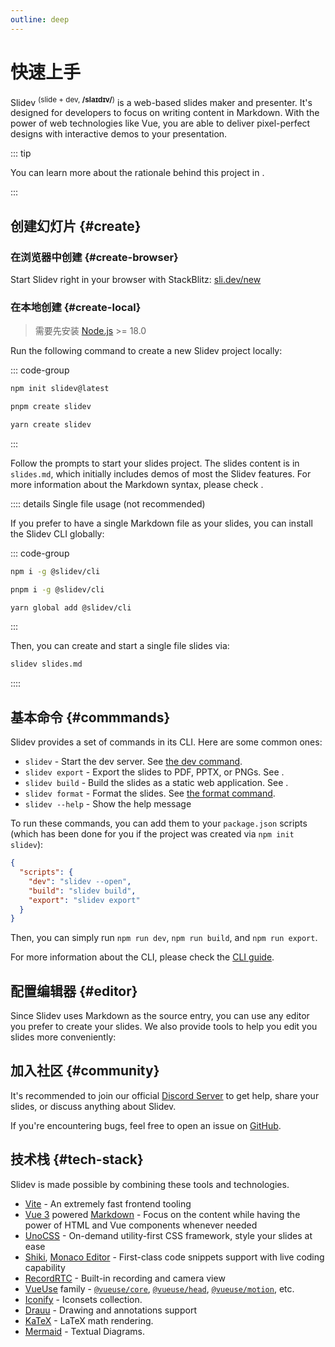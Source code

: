 ```yaml
---
outline: deep
---
```


# 快速上手

Slidev <sup>(slide + dev, **/slaɪdɪv/**)</sup> is a web-based slides maker and presenter. It's designed for developers to focus on writing content in Markdown. With the power of web technologies like Vue, you are able to deliver pixel-perfect designs with interactive demos to your presentation.

::: tip

You can learn more about the rationale behind this project in <LinkInline link="guide/why" />.

:::

<!--
- 📝 [**Markdown-based**](/guide/syntax) - focus on content and use your favorite editor
- 🧑‍💻 [**Developer Friendly**](/guide/syntax#code-blocks) - built-in code highlighting, live coding, etc.
- 🎨 [**Themable**](/resources/theme-gallery) - theme can be shared and used with npm packages
- 🌈 [**Stylish**](/guide/syntax#embedded-styles) - on-demand utilities via [UnoCSS](https://github.com/unocss/unocss).
- 🤹 [**Interactive**](/custom/directory-structure#components) - embedding Vue components seamlessly
- 🎙 [**Presenter Mode**](/guide/ui#presenter-mode) - use another window, or even your phone to control your slides
- 🎨 [**Drawing**](/features/drawing) - draw and annotate on your slides
- 🧮 [**LaTeX**](/guide/syntax#latex) - built-in LaTeX math equations support
- 📰 [**Diagrams**](/guide/syntax#diagrams) - creates diagrams using textual descriptions with [Mermaid.js](https://mermaid.js.org/)
- 🌟 [**Icons**](/guide/syntax#icons) - access to icons from any icon set directly
- 💻 [**Editor**](/guide/index#editor) - integrated editor, or the [VSCode extension](/features/vscode-extension)
- 🎥 [**Recording**](/features/recording) - built-in recording and camera view
- 📤 [**Portable**](/guide/exporting) - export into PDF, PNGs, or PPTX
- ⚡️ [**Fast**](https://vitejs.dev) - instant reloading powered by [Vite](https://vitejs.dev)
- 🛠 [**Hackable**](/custom/) - using Vite plugins, Vue components, or any npm packages
-->

<!-- <FeaturesAnimation /> -->

## 创建幻灯片 {#create}

### 在浏览器中创建 {#create-browser}

Start Slidev right in your browser with StackBlitz: [sli.dev/new](https://sli.dev/new)

### 在本地创建 {#create-local}

> 需要先安装 [Node.js](https://nodejs.org) >= 18.0

Run the following command to create a new Slidev project locally:

::: code-group

```bash [npm]
npm init slidev@latest
```

```bash [pnpm]
pnpm create slidev
```

```bash [yarn]
yarn create slidev
```

:::

Follow the prompts to start your slides project. The slides content is in `slides.md`, which initially includes demos of most the Slidev features. For more information about the Markdown syntax, please check <LinkInline link="guide/syntax" />.

:::: details Single file usage (not recommended)

If you prefer to have a single Markdown file as your slides, you can install the Slidev CLI globally:

::: code-group

```bash [npm]
npm i -g @slidev/cli
```

```bash [pnpm]
pnpm i -g @slidev/cli
```

```bash [yarn]
yarn global add @slidev/cli
```

:::

Then, you can create and start a single file slides via:

```bash
slidev slides.md
```

::::

## 基本命令 {#commmands}

Slidev provides a set of commands in its CLI. Here are some common ones:

- `slidev` - Start the dev server. See [the dev command](../builtin/cli#dev).
- `slidev export` - Export the slides to PDF, PPTX, or PNGs. See <LinkInline link="guide/exporting" />.
- `slidev build` - Build the slides as a static web application. See <LinkInline link="guide/hosting" />.
- `slidev format` - Format the slides. See [the format command](../builtin/cli#format).
- `slidev --help` - Show the help message

To run these commands, you can add them to your `package.json` scripts (which has been done for you if the project was created via `npm init slidev`):

```json
{
  "scripts": {
    "dev": "slidev --open",
    "build": "slidev build",
    "export": "slidev export"
  }
}
```

Then, you can simply run `npm run dev`, `npm run build`, and `npm run export`.

For more information about the CLI, please check the [CLI guide](../builtin/cli).

## 配置编辑器 {#editor}

Since Slidev uses Markdown as the source entry, you can use any editor you prefer to create your slides. We also provide tools to help you edit you slides more conveniently:

<LinkCard link="feature/vscode-extension" />
<LinkCard link="feature/side-editor" />
<LinkCard link="feature/prettier-plugin" />

## 加入社区 {#community}

It's recommended to join our official [Discord Server](https://chat.sli.dev/) to get help, share your slides, or discuss anything about Slidev.

If you're encountering bugs, feel free to open an issue on [GitHub](https://github.com/slidevjs/slidev/issues/new/choose).

## 技术栈 {#tech-stack}

Slidev is made possible by combining these tools and technologies.

- [Vite](https://vitejs.dev) - An extremely fast frontend tooling
- [Vue 3](https://v3.vuejs.org/) powered [Markdown](https://daringfireball.net/projects/markdown/syntax) - Focus on the content while having the power of HTML and Vue components whenever needed
- [UnoCSS](https://github.com/unocss/unocss) - On-demand utility-first CSS framework, style your slides at ease
- [Shiki](https://github.com/shikijs/shiki), [Monaco Editor](https://github.com/Microsoft/monaco-editor) - First-class code snippets support with live coding capability
- [RecordRTC](https://recordrtc.org) - Built-in recording and camera view
- [VueUse](https://vueuse.org) family - [`@vueuse/core`](https://github.com/vueuse/vueuse), [`@vueuse/head`](https://github.com/vueuse/head), [`@vueuse/motion`](https://github.com/vueuse/motion), etc.
- [Iconify](https://iconify.design/) - Iconsets collection.
- [Drauu](https://github.com/antfu/drauu) - Drawing and annotations support
- [KaTeX](https://katex.org/) - LaTeX math rendering.
- [Mermaid](https://mermaid-js.github.io/mermaid) - Textual Diagrams.
